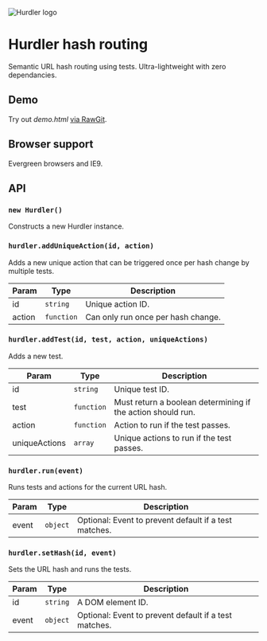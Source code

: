![Hurdler logo](http://jaydenseric.com/shared/hurdler-logo.svg)

# Hurdler hash routing

Semantic URL hash routing using tests. Ultra-lightweight with zero dependancies.

## Demo

Try out *demo.html* [via RawGit](http://rawgit.com/jaydenseric/Hurdler/master/demo.html).

## Browser support

Evergreen browsers and IE9.

## API

### `new Hurdler()`

Constructs a new Hurdler instance.

### `hurdler.addUniqueAction(id, action)`

Adds a new unique action that can be triggered once per hash change by multiple tests.

Param  | Type       | Description
------ | ---------- | ----------------------------------
id     | `string`   | Unique action ID.
action | `function` | Can only run once per hash change.

### `hurdler.addTest(id, test, action, uniqueActions)`

Adds a new test.

Param         | Type       | Description
------------- | ---------- | -----------------------------------------------------------
id            | `string`   | Unique test ID.
test          | `function` | Must return a boolean determining if the action should run.
action        | `function` | Action to run if the test passes.
uniqueActions | `array`    | Unique actions to run if the test passes.

### `hurdler.run(event)`

Runs tests and actions for the current URL hash.

Param | Type     | Description
----- | -------- | -----------------------------------------------------
event | `object` | Optional: Event to prevent default if a test matches.

### `hurdler.setHash(id, event)`

Sets the URL hash and runs the tests.

Param | Type     | Description
----- | -------- | -----------------------------------------------------
id    | `string` | A DOM element ID.
event | `object` | Optional: Event to prevent default if a test matches.
